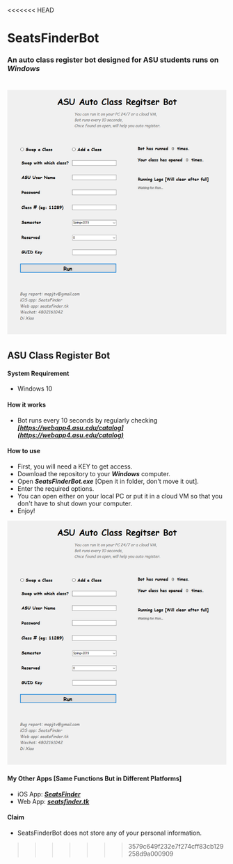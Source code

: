 <<<<<<< HEAD
# SeatsFinderBot
### An auto class register bot designed for ASU students runs on ***_Windows_*** 
![Screen Shot 2018-11-12 at 5.31.50 A](botimage.png)
=======
## ASU Class Register Bot 

#### System Requirement
* Windows 10

#### How it works
* Bot runs every 10 seconds by regularly checking ***_[https://webapp4.asu.edu/catalog](https://webapp4.asu.edu/catalog)_*** 

#### How to use
* First, you will need a KEY to get access. 
* Download the repository to your ***_Windows_*** computer.
* Open ***SeatsFinderBot.exe*** [Open it in folder, don't move it out].
* Enter the required options.
* You can open either on your local PC or put it in a cloud VM so that you don't have to shut down your computer.
* Enjoy!

![botimage](botimage.png)

#### My Other Apps [Same Functions But in Different Platforms]
* iOS App: **_*[SeatsFinder](https://itunes.apple.com/us/app/seatsfinder/id1111929351?mt=8)*_** 
* Web App: ***_[seatsfinder.tk](http://www.seatsfinder.tk/)_*** 

#### Claim
* SeatsFinderBot does not store any of your personal information.
>>>>>>> 3579c649f232e7f274cff83cb129258d9a000909
